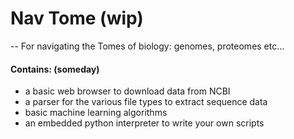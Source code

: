 # Nav Tome (wip)
-- For navigating the Tomes of biology: genomes, proteomes etc...

#### Contains: (someday)
 - a basic web browser to download data from NCBI
 - a parser for the various file types to extract sequence data
 - basic machine learning algorithms
 - an embedded python interpreter to write your own scripts

